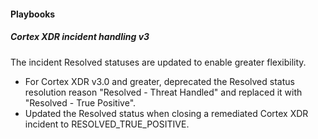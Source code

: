 
#### Playbooks
##### Cortex XDR incident handling v3
The incident Resolved statuses are updated to enable greater flexibility.
- For Cortex XDR v3.0 and greater, deprecated the Resolved status resolution reason "Resolved - Threat Handled" and replaced it with "Resolved - True Positive".
- Updated the Resolved status when closing a remediated Cortex XDR incident to RESOLVED_TRUE_POSITIVE.
